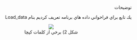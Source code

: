 <div dir="rtl">
  
  توضيحات
    </div>
    
    
  
<div dir="rtl">
 

يك تابع براي فراخواني داده هاي برنامه تعريف كرديم بنام 
Load_data 
</div>
    
<p align="center">
      <img src="pic.jpg" />
     <br> شكل 2) برخي از كلمات كپچا<br/>
    </p>
 


